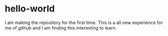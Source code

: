 # hello-world
I am making the repository for the first time.
This is a all new experience for me of github and I am finding this interesting to learn.
